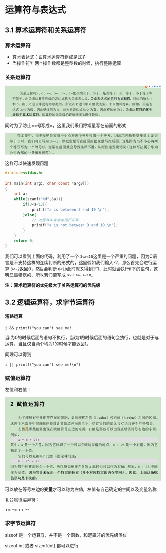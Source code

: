 # 运算符与表达式

## 3.1 算术运算符和关系运算符

### 算术运算符

* 算术表达式：由算术运算符组成是式子
* 当操作符‘/’ 两个操作数都是整型数的时候，执行整除运算

### 关系运算符

![1672749733264](image/运算符与表达式/1672749733264.png)

同时为了防止==号写成=，这里我们采用将常量写在前面的形式

![1672749771887](image/运算符与表达式/1672749771887.png)

这样可以快速发现问题

```c
#include<stdio.h>

int main(int argc, char const *argv[])
{
    int a;
    while(scanf("%d",&a)){
        if(3<a<10){
            pritnf("a is between 3 and 10 \n");
        }else{
            // 这里其实永远也运行不到
            printf("a is not between 3 and 10.\n");
        }
    }
    return 0;
}

```

我们可以看到上面的代码，利用了一个 `3<a<10`这里是一个严重的问题，因为C语言是不支持这样的连续判断的形式的，这里假如我们输入-2，那么首先会进行运算 `3<-2`返回0，然后会判断 `0<10`此时就又得到了1，此时就会执行if下的语句，这明显是错误的，所以我们要写成 `a>3 && a<10`。

**注：算术运算符的优先级大于关系运算符的优先级**

## 3.2 逻辑运算符，求字节运算符

#### 短路运算

`i && printf("you can't see me! `

当i为0的时候后面的语句不执行，当i为1的时候后面的语句会执行，也就是对于与运算，当且仅当两个均为1的时候才能返回1。

同理可以得到

`i || printf("you can't see me!\n")`

### 赋值运算符

左值和右值：

![1672751023949](image/运算符与表达式/1672751023949.png)

可以放在等号左边的**变量**才可以称为左值，左值有自己确定的空间以及变量名称

复合赋值运算符：

+= -= ++ --

### 求字节运算符

sizeof 是一个运算符，并不是一个函数，和逻辑非的优先级类似

sizeof int 或者 sizeof(int) 都可以进行
